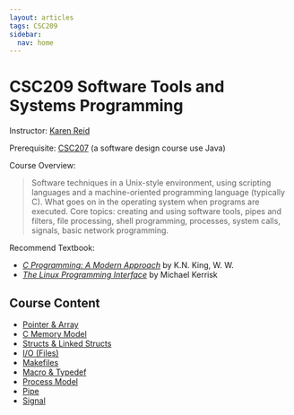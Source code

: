 ```yaml
---
layout: articles
tags: CSC209
sidebar:
  nav: home
---
```


# CSC209 Software Tools and Systems Programming

Instructor: [Karen Reid](https://www.cs.toronto.edu/~reid/)

Prerequisite: [CSC207](https://github.yorafa.com/Course-Note/CSC207/CSC207) (a software design course use Java)

Course Overview:

> Software techniques in a Unix-style environment, using scripting languages and a machine-oriented programming language (typically C). What goes on in the operating system when programs are executed. Core topics: creating and using software tools, pipes and filters, file processing, shell programming, processes, system calls, signals, basic network programming.

Recommend Textbook:

- *[C Programming: A Modern Approach](http://knking.com/books/c2/index.html)* by  K.N. King, W. W.
- *[The Linux Programming Interface](http://man7.org/tlpi/index.html)* by Michael Kerrisk

## Course Content

- [Pointer & Array]()
- [C Memory Model](Memory)
- [Structs & Linked Structs](ProcessModel)
- [I/O (Files)](IO)
- [Makefiles](Makefiles)
- [Macro & Typedef]()
- [Process Model](ProcessModel)
- [Pipe](Pipe)
- [Signal](Signal)
